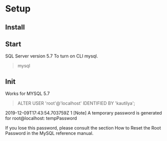 # Setup

## Install

## Start

SQL Server version 5.7 To turn on CLI mysql.

> mysql

## Init

Works for MYSQL 5.7

> ALTER USER 'root'@'localhost' IDENTIFIED BY 'kautilya';

2019-12-09T17:43:54.703759Z 1 \[Note\] A temporary password is generated for root@localhost: tempPassword

If you lose this password, please consult the section How to Reset the Root Password in the MySQL reference manual.
 